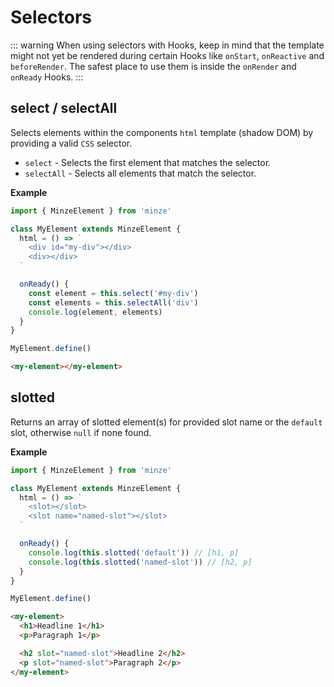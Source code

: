 # Selectors

::: warning
When using selectors with Hooks, keep in mind that the template might not yet be rendered during certain Hooks like `onStart`, `onReactive` and `beforeRender`. The safest place to use them is inside the `onRender` and `onReady` Hooks.
:::

## select / selectAll

Selects elements within the components `html` template (shadow DOM) by providing a valid `CSS` selector.

- `select` - Selects the first element that matches the selector.
- `selectAll` - Selects all elements that match the selector.

**Example**

```js
import { MinzeElement } from 'minze'

class MyElement extends MinzeElement {
  html = () => `
    <div id="my-div"></div>
    <div></div>
  `

  onReady() {
    const element = this.select('#my-div')
    const elements = this.selectAll('div')
    console.log(element, elements)
  }
}

MyElement.define()
```

```html
<my-element></my-element>
```

## slotted

Returns an array of slotted element(s) for provided slot name or the `default` slot, otherwise `null` if none found.

**Example**

```js
import { MinzeElement } from 'minze'

class MyElement extends MinzeElement {
  html = () => `
    <slot></slot>
    <slot name="named-slot"></slot>
  `

  onReady() {
    console.log(this.slotted('default')) // [h1, p]
    console.log(this.slotted('named-slot')) // [h2, p]
  }
}

MyElement.define()
```

```html
<my-element>
  <h1>Headline 1</h1>
  <p>Paragraph 1</p>

  <h2 slot="named-slot">Headline 2</h2>
  <p slot="named-slot">Paragraph 2</p>
</my-element>
```
